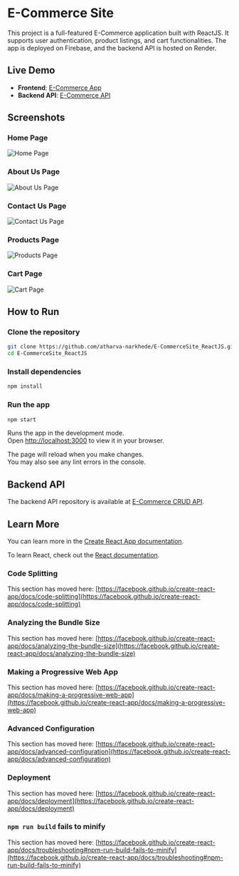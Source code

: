 
# E-Commerce Site

This project is a full-featured E-Commerce application built with ReactJS. It supports user authentication, product listings, and cart functionalities. The app is deployed on Firebase, and the backend API is hosted on Render.

## Live Demo

- **Frontend**: [E-Commerce App](https://e-commerce-a3b26.web.app)
- **Backend API**: [E-Commerce API](https://github.com/atharva-narkhede/E-Commerce_CRUD)

## Screenshots

### Home Page
![Home Page](https://github.com/atharva-narkhede/E-CommerceSite_ReactJS/assets/106006803/0dc4bc15-f6aa-4106-b15d-1b3b11a0722a)

### About Us Page
![About Us Page](https://github.com/atharva-narkhede/E-CommerceSite_ReactJS/assets/106006803/60026dc8-ac8d-4e0e-b623-c0b7cf08a8a4)

### Contact Us Page
![Contact Us Page](https://github.com/atharva-narkhede/E-CommerceSite_ReactJS/assets/106006803/41a71cce-dd1f-4afc-ba61-162d12473f28)

### Products Page
![Products Page](https://github.com/atharva-narkhede/E-CommerceSite_ReactJS/assets/106006803/5acfae0f-a810-4aa2-94b5-75ab1fa16510)

### Cart Page
![Cart Page](https://github.com/atharva-narkhede/E-CommerceSite_ReactJS/assets/106006803/2c335fe1-aebb-44e4-8128-32eca493cbee)

## How to Run

### Clone the repository

```sh
git clone https://github.com/atharva-narkhede/E-CommerceSite_ReactJS.git
cd E-CommerceSite_ReactJS
```

### Install dependencies

```sh
npm install
```

### Run the app

```sh
npm start
```

Runs the app in the development mode.\
Open [http://localhost:3000](http://localhost:3000) to view it in your browser.

The page will reload when you make changes.\
You may also see any lint errors in the console.

## Backend API

The backend API repository is available at [E-Commerce CRUD API](https://github.com/atharva-narkhede/E-Commerce_CRUD).

## Learn More

You can learn more in the [Create React App documentation](https://facebook.github.io/create-react-app/docs/getting-started).

To learn React, check out the [React documentation](https://reactjs.org/).

### Code Splitting

This section has moved here: [https://facebook.github.io/create-react-app/docs/code-splitting](https://facebook.github.io/create-react-app/docs/code-splitting)

### Analyzing the Bundle Size

This section has moved here: [https://facebook.github.io/create-react-app/docs/analyzing-the-bundle-size](https://facebook.github.io/create-react-app/docs/analyzing-the-bundle-size)

### Making a Progressive Web App

This section has moved here: [https://facebook.github.io/create-react-app/docs/making-a-progressive-web-app](https://facebook.github.io/create-react-app/docs/making-a-progressive-web-app)

### Advanced Configuration

This section has moved here: [https://facebook.github.io/create-react-app/docs/advanced-configuration](https://facebook.github.io/create-react-app/docs/advanced-configuration)

### Deployment

This section has moved here: [https://facebook.github.io/create-react-app/docs/deployment](https://facebook.github.io/create-react-app/docs/deployment)

### `npm run build` fails to minify

This section has moved here: [https://facebook.github.io/create-react-app/docs/troubleshooting#npm-run-build-fails-to-minify](https://facebook.github.io/create-react-app/docs/troubleshooting#npm-run-build-fails-to-minify)
